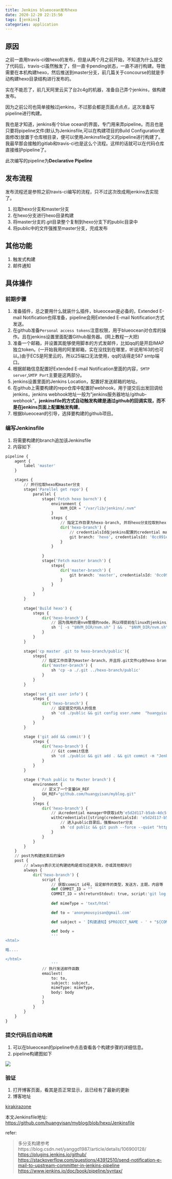 ```yaml
---
title: Jenkins blueocean发布hexo
date: 2020-12-20 22:15:56
tags: [jenkins]
categories: application
---
```


## 原因

之前一直用travis-ci做hexo的发布，但是从两个月之前开始，不知道为什么提交了代码后，travis-ci虽然触发了，但一直卡pending状态，一直不进行构建。导致需要在本机构建hexo，然后推送到master分支，前几篇关于concourse的就是手动构建hexo目录结构进行发布的。

<!-- more -->

实在不能忍了，前几天阿里云买了台2c4g的机器，准备自己弄个jenkins，做构建发布。

因为之前公司也简单接触过jenkins，不过那会都是页面点点点，这次准备写pipeline进行构建。

我也是才知道，jenkins有个blue ocean的界面，专门用来弄pipeline。而且也是只要将pipeline文件(默认为Jenkinsfile,可以在构建项目的Build Configuration里面修改)放置于仓库根目录，便可以使用Jenkinsfile定义的pipeline进行构建了。我最早那会接触的gitlab和travis-ci也是这么个流程。这样的话就可以在代码仓库直接维护pipeline了。

此次编写的pipeline为**Declarative Pipeline**

## 发布流程

发布流程还是参照之前travis-ci编写的流程，只不过这次改成用jenkins去实现了。

1. 拉取hexo分支和master分支
2. 在hexo分支进行hexo目录构建
3. 将master分支的.git目录整个复制到hexo分支下的public目录中
4. 将public中的文件强推至master分支，完成发布

## 其他功能

1. 触发式构建
2. 邮件通知


## 具体操作

### 前期步骤

1. 准备插件，总之要用什么就装什么插件，blueocean是必备的，Extended E-mail Notification也得准备，pipeline会用Extended E-mail Notification方式发送。
2. 在github准备`Personal access tokens`注意权限，用于blueocean对仓库的操作。且在jenkins设置里面配置Github服务器。(网上教程一大把)
3. 准备一个邮箱，并设置其能够使用脚本的方式发邮件，比如qq的是开启IMAP独立token。(一开始我用的阿里邮箱，实在没找到在哪里，听说用163的也可以。)由于ECS是阿里云的，所以25端口无法使用，qq的话得走587 smtp端口。
4. 根据邮箱信息配置好Extended E-mail Notification里面的内容，`SMTP server`,`SMTP Port`主要是这两部分。
5. jenkins设置里面的Jenkins Location，配置好发送邮箱的地址。
6. 在github上需要构建的repo仓库中配置好webhook，用于提交后出发回调给jenkins，jenkins webhook地址一般为"jenkins服务器地址/github-webhook"。**jenkinsfile的方式自动触发构建是通过github的回调实现，而不是在jenkins页面上配置触发构建**。
7. 根据blueocean的引导，选择要构建的github项目。

### 编写Jenkinsfile

1. 将需要构建的branch追加该Jenkinsfile
2. 内容如下


```python
pipeline {
    agent {
        label 'master'
    }

    stages {
        // 并行拉取hexo和master分支
        stage('Parellel get repo') {
            parallel {
                stage('Fetch hexo barnch') {
                    environment {
                        NVM_DIR = "/var/lib/jenkins/.nvm"
                    }
                    steps {
                        // 指定工作目录为hexo-branch, 并将hexo分支拉取到hexo-branch目录，如果没有这个目录则创建。
                        dir('hexo-branch') {
                            // credentialsId在jenkins配置的credential manager中可以找到，也就是之前配置的Personal access tokens对应的id
                            git branch: 'hexo', credentialsId: '0cc091e1-b69f-4e1d-b8c6-b7a9df25e438', url: 'https://github.com/huangyisan/myblog.git'
                        }
                    }
                    
                }
                stage('Fetch master branch') {
                    steps{
                        dir('master-branch') {
                            git branch: 'master', credentialsId: '0cc091e1-b69f-4e1d-b8c6-b7a9df25e438', url: 'https://github.com/huangyisan/myblog.git'
                        }
                    }
                }
            }
        }
        
        stage('Build hexo') {
            steps {
                dir('hexo-branch') {
                    // 因为我用的是nvm管理的node，所以得提前在linux的jenkins用户下安装nvm，这边是引入环境，并且构建hexo
                    sh '[ -s "$NVM_DIR/nvm.sh" ] && . "$NVM_DIR/nvm.sh" && npm install && hexo clean && hexo g'
                }
            }
        }
        
        stage('cp master .git to hexo-branch/public'){
            steps{
                // 指定工作目录为master-branch，并且将.git文件cp到hexo-branch下的public中
                dir('master-branch') {
                    sh 'cp -a ./.git ../hexo-branch/public'
                }
            }
        }
        
        stage('set git user info') {
            steps {
                dir('hexo-branch') {
                    // 设定提交代码人的信息
                    sh 'cd ./public && git config user.name  "huangyisan" && git config user.email "anonymousyisan@gmail.com"' 
                }
            }
        }
        
        stage ('git add && commit') {
            steps {
                dir('hexo-branch') {
                    // Git commit信息
                    sh 'cd ./public && git add . && git commit -m "Jenkins CI Auto Builder at `date +"%Y-%m-%d %H:%M"`" '
                }
            }
        }
        
        stage ('Push public to Master branch') {
            environment {
                // 定义了一个变量GH_REF
                GH_REF="github.com/huangyisan/myblog.git"
            }
            steps {
                dir('hexo-branch') {
                    // 从credential manager中获取id为'e5d2d117-b5ab-4dc5-9e07-a5e96bfb6e31'的密钥，赋值给TOKEN
                    withCredentials([string(credentialsId: 'e5d2d117-b5ab-4dc5-9e07-a5e96bfb6e31', variable: 'TOKEN')]) {
                        // 进入public目录后，强推master分支
                        sh 'cd public && git push --force --quiet "https://${TOKEN}@${GH_REF}" master:master'
                    }
                }
            }
        }
    }
    // post为构建结束后的操作
    post {
        // always表示无论构建结构是成功还是失败，亦或其他都执行
        always {
            dir('hexo-branch') {
                script {
                    // 获取commit id号, 设定邮件的类型，发送方，主题，内容等
                    def COMMIT_ID = ""
                    COMMIT_ID = sh(returnStdout: true, script:'git log --pretty=format:"%h" -1')
                    
                    def mimeType = 'text/html'

                    def to = 'anonymousyisan@gmail.com'

                    def subject = '【构建通知】$PROJECT_NAME - ' + "${COMMIT_ID}" +  ' - Build # $BUILD_NUMBER - $BUILD_STATUS!'

                    def body = 
                    '''
<html>

略....

</html>
                    '''
                // 执行发送邮件函数
                emailext(
                    to: to,
                    subject: subject,
                    mimeType: mimeType,
                    body: body
                )
                }
            }
        }
    }
}
```

### 提交代码后自动构建

1. 可以在blueocean的pipeline中点击查看各个构建步骤的详细信息。
2. pipeline构建图如下

![](https://image.kirakirazone.com/image/jenkins_blueocean_build.png)


### 验证

1. 打开博客页面，看其是否正常显示，且已经有了最新的更新
2. 博客地址

[kirakirazone](https://kirakirazone.com)

本文Jenkinsfile地址: https://github.com/huangyisan/myblog/blob/hexo/Jenkinsfile



refer:

> 多分支构建参考https://blog.csdn.net/yanggd1987/article/details/106900128/
> https://plugins.jenkins.io/github/
> https://stackoverflow.com/questions/43912510/send-notification-e-mail-to-upstream-committer-in-jenkins-pipeline
> https://www.jenkins.io/doc/book/pipeline/syntax/


```

```